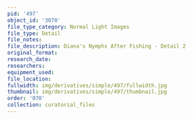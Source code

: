 ```yaml
---
pid: '497'
object_id: '3070'
file_type_category: Normal Light Images
file_type: Detail
file_notes:
file_description: Diana's Nymphs After Fishing - Detail 2
original_format:
research_date:
researchers:
equipment_used:
file_location:
fullwidth: img/derivatives/simple/497/fullwidth.jpg
thumbnail: img/derivatives/simple/497/thumbnail.jpg
order: '070'
collection: curatorial_files
---
```

